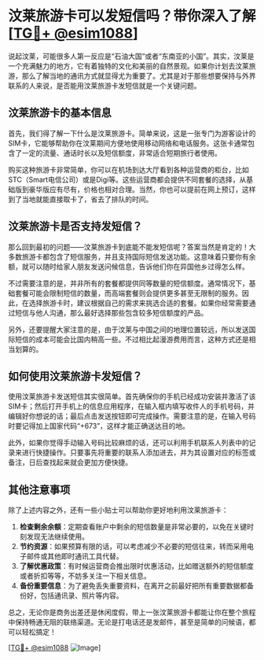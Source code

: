 # 汶莱旅游卡可以发短信吗？带你深入了解[[TG💪+ @esim1088](https://t.me/s/esim1088)]

说起汶莱，可能很多人第一反应是“石油大国”或者“东南亚的小国”。其实，汶莱是一个充满魅力的地方，它有着独特的文化和美丽的自然景观。如果你计划去汶莱旅游，那么了解当地的通讯方式就显得尤为重要了。尤其是对于那些想要保持与外界联系的人来说，是否能用汶莱旅游卡发短信就是一个关键问题。

## 汶莱旅游卡的基本信息

首先，我们得了解一下什么是汶莱旅游卡。简单来说，这是一张专门为游客设计的SIM卡，它能够帮助你在汶莱期间方便地使用移动网络和电话服务。这张卡通常包含了一定的流量、通话时长以及短信额度，非常适合短期旅行者使用。

购买这种旅游卡非常简单，你可以在机场到达大厅看到各种运营商的柜台，比如STC（Smart电信公司）或是Digi等。这些运营商都会提供不同套餐的选择，从基础版到豪华版应有尽有，价格也相对合理。当然，你也可以提前在网上预订，这样到了当地就能直接取卡了，省去了排队的时间。

## 汶莱旅游卡是否支持发短信？

那么回到最初的问题——汶莱旅游卡到底能不能发短信呢？答案当然是肯定的！大多数旅游卡都包含了短信服务，并且支持国际短信发送功能。这意味着只要你有余额，就可以随时给家人朋友发送问候信息，告诉他们你在异国他乡过得怎么样。

不过需要注意的是，并非所有的套餐都提供同等数量的短信额度。通常情况下，基础套餐可能会限制短信的数量，而高端套餐则会提供更多甚至无限制的服务。因此，在选择旅游卡时，建议根据自己的需求来挑选合适的套餐。如果你经常需要通过短信与他人沟通，那么最好选择那些包含较多短信额度的产品。

另外，还要提醒大家注意的是，由于汶莱与中国之间的地理位置较远，所以发送国际短信的成本可能会比国内稍高一些。不过相比起漫游费用而言，这种方式还是相当划算的。

## 如何使用汶莱旅游卡发短信？

使用汶莱旅游卡发送短信其实很简单。首先确保你的手机已经成功安装并激活了该SIM卡；然后打开手机上的信息应用程序，在输入框内填写收件人的手机号码，并编辑好你想说的话；最后点击发送按钮即可完成操作。需要注意的是，在输入号码时要记得加上国家代码“+673”，这样才能正确送达目的地。

此外，如果你觉得手动输入号码比较麻烦的话，还可以利用手机联系人列表中的记录来进行快捷操作。只要事先将重要的联系人添加进去，并为其设置对应的标签或备注，日后查找起来就会更加方便快捷。

## 其他注意事项

除了上述内容之外，还有一些小贴士可以帮助你更好地利用汶莱旅游卡：

1. **检查剩余余额**：定期查看账户中剩余的短信数量是非常必要的，以免在关键时刻发现无法继续使用。
2. **节约资源**：如果预算有限的话，可以考虑减少不必要的短信往来，转而采用电子邮件或其他即时通讯工具代替。
3. **了解优惠政策**：有时候运营商会推出限时优惠活动，比如赠送额外的短信额度或者折扣等等，不妨多关注一下相关信息。
4. **备份重要信息**：为了避免丢失重要资料，在离开之前最好把所有重要数据都备份好，包括通讯录、照片等内容。

总之，无论你是商务出差还是休闲度假，带上一张汶莱旅游卡都能让你在整个旅程中保持畅通无阻的联络渠道。无论是打电话还是发邮件，甚至是简单的问候语，都可以轻松搞定！

[[TG💪+ @esim1088](https://t.me/s/esim1088) ![Image](https://i.postimg.cc/4NQfJmqS/Snipaste-2025-05-13-00-14-12.png)]